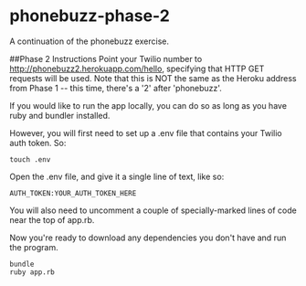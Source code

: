 phonebuzz-phase-2
=================

A continuation of the phonebuzz exercise.

##Phase 2 Instructions
Point your Twilio number to http://phonebuzz2.herokuapp.com/hello, specifying that HTTP GET requests will be used. Note that this is NOT the same as the Heroku address from Phase 1 -- this time, there's a '2' after 'phonebuzz'.

If you would like to run the app locally, you can do so as long as you have ruby and bundler installed.

However, you will first need to set up a .env file that contains your Twilio auth token. So:
```
touch .env
```
Open the .env file, and give it a single line of text, like so:
```
AUTH_TOKEN:YOUR_AUTH_TOKEN_HERE
```
You will also need to uncomment a couple of specially-marked lines of code near the top of app.rb.

Now you're ready to download any dependencies you don't have and run the program.
```
bundle
ruby app.rb
```